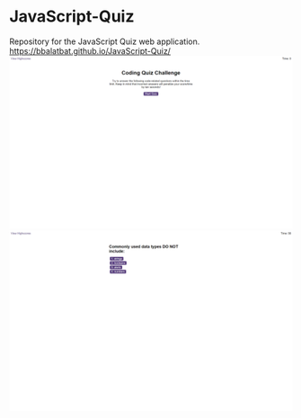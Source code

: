 # JavaScript-Quiz
Repository for the JavaScript Quiz web application.
https://bbalatbat.github.io/JavaScript-Quiz/
![homepage](/assets/screenshot_1.png?raw=true "Homepage")
![questions](/assets/screenshot_2.png?raw=true "Question")
